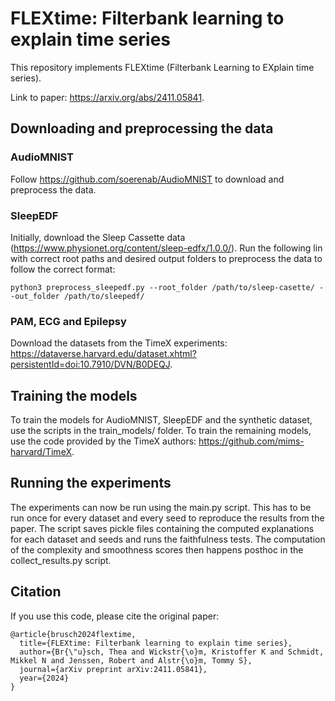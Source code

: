 # FLEXtime: Filterbank learning to explain time series

This repository implements FLEXtime (Filterbank Learning to EXplain time series).

Link to paper: https://arxiv.org/abs/2411.05841.

## Downloading and preprocessing the data
### AudioMNIST
Follow https://github.com/soerenab/AudioMNIST to download and preprocess the data.
### SleepEDF
Initially, download the Sleep Cassette data (https://www.physionet.org/content/sleep-edfx/1.0.0/). 
Run the following lin with correct root paths and desired output folders to preprocess the data to follow the correct format:
```
python3 preprocess_sleepedf.py --root_folder /path/to/sleep-casette/ --out_folder /path/to/sleepedf/
```
### PAM, ECG and Epilepsy
Download the datasets from the TimeX experiments: https://dataverse.harvard.edu/dataset.xhtml?persistentId=doi:10.7910/DVN/B0DEQJ.

## Training the models
To train the models for AudioMNIST, SleepEDF and the synthetic dataset, use the scripts in the train_models/ folder. To train the remaining models, use the code provided by the TimeX authors: https://github.com/mims-harvard/TimeX. 

## Running the experiments
The experiments can now be run using the main.py script. This has to be run once for every dataset and every seed to reproduce the results from the paper. The script saves pickle files containing the computed explanations for each dataset and seeds and runs the faithfulness tests. The computation of the complexity and smoothness scores then happens posthoc in the collect_results.py script.

## Citation
If you use this code, please cite the original paper:
```
@article{brusch2024flextime,
  title={FLEXtime: Filterbank learning to explain time series},
  author={Br{\"u}sch, Thea and Wickstr{\o}m, Kristoffer K and Schmidt, Mikkel N and Jenssen, Robert and Alstr{\o}m, Tommy S},
  journal={arXiv preprint arXiv:2411.05841},
  year={2024}
}
```
